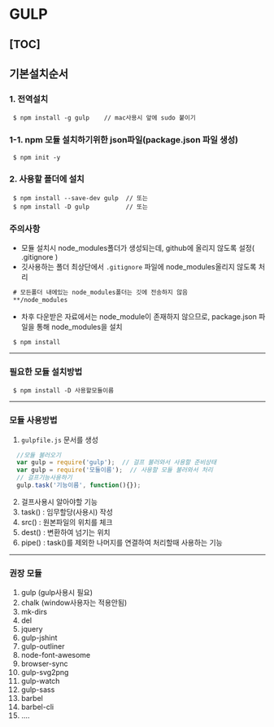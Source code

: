 # GULP
[TOC]
---

## 기본설치순서

### 1. 전역설치

```shell
 $ npm install -g gulp    // mac사용시 앞에 sudo 붙이기
```

### 1-1. npm 모듈 설치하기위한 json파일(package.json 파일 생성)

```shell
 $ npm init -y  
```

### 2. 사용할 폴더에 설치

```shell
 $ npm install --save-dev gulp  // 또는
 $ npm install -D gulp          // 또는
```

### 주의사항
 * 모듈 설치시 node_modules폴더가 생성되는데, github에 올리지 않도록 설정( .gitignore )
 * 깃사용하는 폴더 최상단에서  `.gitignore` 파일에 node_modules올리지 않도록 처리

```markdown
 # 모든폴더 내에있는 node_modules폴더는 깃에 전송하지 않음
 **/node_modules
```

 * 차후 다운받은 자료에서는 node_module이 존재하지 않으므로, package.json 파일을 통해 node_modules을 설치

```shell
 $ npm install 
```

---
### 필요한 모듈 설치방법

```shell
 $ npm install -D 사용할모듈이름
```

---
### 모듈 사용방법

1. `gulpfile.js` 문서를 생성

  ```javascript
    //모듈 불러오기
    var gulp = require('gulp');  // 걸프 불러와서 사용할 준비상태
    var gulp = require('모듈이름');  // 사용할 모듈 불러와서 처리
    // 걸프기능사용하기
    gulp.task('기능이름', function(){});
  ```
2. 걸프사용시 알아야할 기능
  1. task() : 임무할당(사용시) 작성
  2. src()  : 원본파일의 위치를 체크
  3. dest() : 변환하여 넘기는 위치
  4. pipe() : task()를 제외한 나머지를 연결하여 처리할때 사용하는 기능

---
### 권장 모듈
1. gulp (gulp사용시 필요)
2. chalk (window사용자는 적용안됨)
3. mk-dirs
4. del
5. jquery
6. gulp-jshint
7. gulp-outliner
8. node-font-awesome
9. browser-sync
10. gulp-svg2png
11. gulp-watch
12. gulp-sass
13. barbel
14. barbel-cli
15. ....


